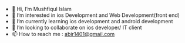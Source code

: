 - 👋 Hi, I’m Mushfiqul Islam
- 👀 I’m interested in ios Development and Web Development(front end)
- 🌱 I’m currently learning ios development and android development
- 💞️ I’m looking to collaborate on ios developer/ IT client
- 📫 How to reach me : abir1401@gmail.com

<!---
abir1401/abir1401 is a ✨ special ✨ repository because its `README.md` (this file) appears on your GitHub profile.
You can click the Preview link to take a look at your changes.
--->
